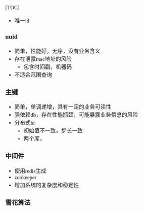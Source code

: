 <span  style="font-family: Simsun,serif; font-size: 17px; ">

[TOC]

- 唯一id

### uuid

- 简单，性能好，无序，没有业务含义
- 存在泄露mac地址的风险
  - 包含时间戳，机器码 
- 不适合范围查询

### 主键

- 简单，单调递增，具有一定的业务可读性
- 强依赖db，存在性能瓶颈，可能暴露业务信息的风险
- 分布式id
  - 初始值不一致，步长一致
  - 两个库，

### 中间件

- 使用redis生成
- zookeeper
- 增加系统的复杂度和稳定性

### 雪花算法

</span>